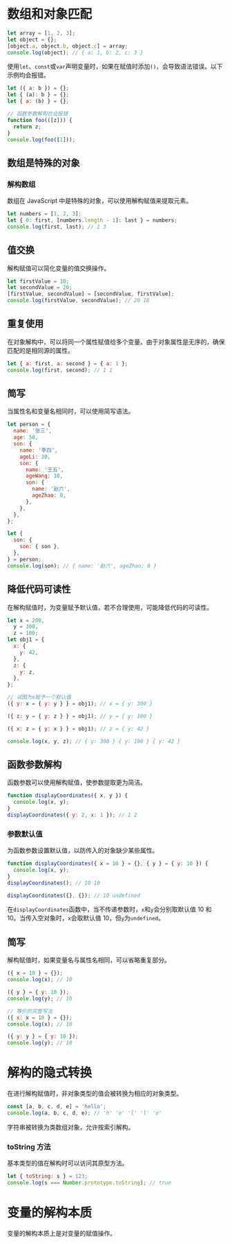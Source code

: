 # 数组和对象匹配

```javascript
let array = [1, 2, 3];
let object = {};
[object.a, object.b, object.c] = array;
console.log(object); // { a: 1, b: 2, c: 3 }
```

使用`let`、`const`或`var`声明变量时，如果在赋值时添加`()`，会导致语法错误。以下示例均会报错。

```javascript
let ({ a: b }) = {};
let { (a): b } = {};
let { a: (b) } = {};

// 函数参数解构也会报错
function foo(([z])) {
  return z;
}
console.log(foo([1]));
```

## 数组是特殊的对象

### 解构数组

数组在 JavaScript 中是特殊的对象，可以使用解构赋值来提取元素。

```javascript
let numbers = [1, 2, 3];
let { 0: first, [numbers.length - 1]: last } = numbers;
console.log(first, last); // 1 3
```

## 值交换

解构赋值可以简化变量的值交换操作。

```javascript
let firstValue = 10;
let secondValue = 20;
[firstValue, secondValue] = [secondValue, firstValue];
console.log(firstValue, secondValue); // 20 10
```

## 重复使用

在对象解构中，可以将同一个属性赋值给多个变量。由于对象属性是无序的，确保匹配的是相同源的属性。

```javascript
let { a: first, a: second } = { a: 1 };
console.log(first, second); // 1 1
```

## 简写

当属性名和变量名相同时，可以使用简写语法。

```javascript
let person = {
  name: '张三',
  age: 50,
  son: {
    name: '李四',
    ageLi: 30,
    son: {
      name: '王五',
      ageWang: 18,
      son: {
        name: '赵六',
        ageZhao: 0,
      },
    },
  },
};

let {
  son: {
    son: { son },
  },
} = person;
console.log(son); // { name: '赵六', ageZhao: 0 }
```

## 降低代码可读性

在解构赋值时，为变量赋予默认值，若不合理使用，可能降低代码的可读性。

```javascript
let x = 200,
  y = 300,
  z = 100;
let obj1 = {
  x: {
    y: 42,
  },
  z: {
    y: z,
  },
};

// 试图为x赋予一个默认值
({ y: x = { y: y } } = obj1); // x = { y: 300 }

({ z: y = { y: z } } = obj1); // y = { y: 100 }

({ x: z = { y: x } } = obj1); // z = { y: 42 }

console.log(x, y, z); // { y: 300 } { y: 100 } { y: 42 }
```

## 函数参数解构

函数参数可以使用解构赋值，使参数提取更为简洁。

```javascript
function displayCoordinates({ x, y }) {
  console.log(x, y);
}
displayCoordinates({ y: 2, x: 1 }); // 1 2
```

### 参数默认值

为函数参数设置默认值，以防传入的对象缺少某些属性。

```javascript
function displayCoordinates({ x = 10 } = {}, { y } = { y: 10 }) {
  console.log(x, y);
}
displayCoordinates(); // 10 10

displayCoordinates({}, {}); // 10 undefined
```

在`displayCoordinates`函数中，当不传递参数时，`x`和`y`会分别取默认值 10 和 10。当传入空对象时，`x`会取默认值 10，但`y`为`undefined`。

## 简写

解构赋值时，如果变量名与属性名相同，可以省略重复部分。

```javascript
({ x = 10 } = {});
console.log(x); // 10

({ y } = { y: 10 });
console.log(y); // 10

// 等价的完整写法
({ x: x = 10 } = {});
console.log(x); // 10

({ y: y } = { y: 10 });
console.log(y); // 10
```

# 解构的隐式转换

在进行解构赋值时，非对象类型的值会被转换为相应的对象类型。

```javascript
const [a, b, c, d, e] = 'hello';
console.log(a, b, c, d, e); // 'h' 'e' 'l' 'l' 'o'
```

字符串被转换为类数组对象，允许按索引解构。

### toString 方法

基本类型的值在解构时可以访问其原型方法。

```javascript
let { toString: s } = 123;
console.log(s === Number.prototype.toString); // true
```

# 变量的解构本质

变量的解构本质上是对变量的赋值操作。
